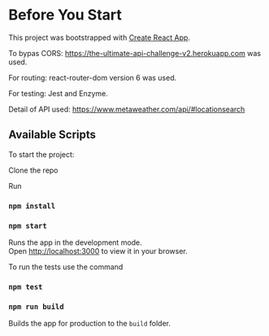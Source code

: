 # Before You Start

This project was bootstrapped with [Create React App](https://github.com/facebook/create-react-app). 

To bypas CORS: https://the-ultimate-api-challenge-v2.herokuapp.com was used.

For routing: react-router-dom version 6 was used.

For testing: Jest and Enzyme.

Detail of API used: https://www.metaweather.com/api/#locationsearch

## Available Scripts

To start the project:

Clone the repo

Run
### `npm install`
### `npm start`

Runs the app in the development mode.\
Open [http://localhost:3000](http://localhost:3000) to view it in your browser.

To run the tests use the command

### `npm test`


### `npm run build`

Builds the app for production to the `build` folder.

